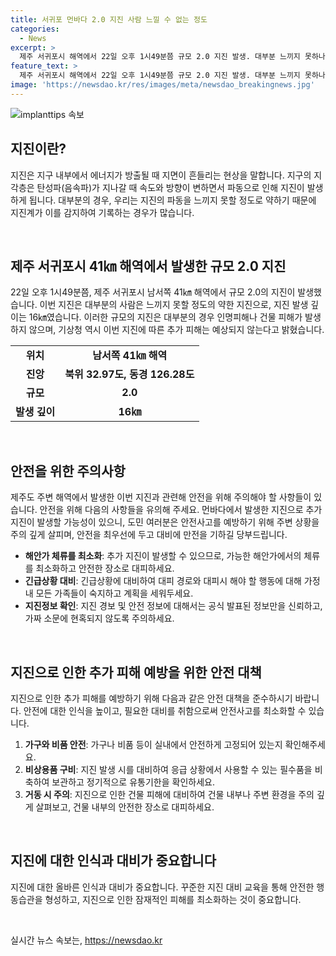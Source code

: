 ```yaml
---
title: 서귀포 먼바다 2.0 지진 사람 느낄 수 없는 정도
categories:
  - News
excerpt: >
  제주 서귀포시 해역에서 22일 오후 1시49분쯤 규모 2.0 지진 발생. 대부분 느끼지 못하나, 안전 문자 발송해 추가 지진 주의 요청. 피해 없을 것으로 예상.
feature_text: >
  제주 서귀포시 해역에서 22일 오후 1시49분쯤 규모 2.0 지진 발생. 대부분 느끼지 못하나, 안전 문자 발송해 추가 지진 주의 요청. 피해 없을 것으로 예상.
image: 'https://newsdao.kr/res/images/meta/newsdao_breakingnews.jpg'
---
```


<p><img src="https://newsdao.kr/res/images/meta/newsdao_breakingnews.jpg" alt="implanttips 속보" /></p>

<h2 data-ke-size="size26">지진이란?</h2>

<p data-ke-size="size16">지진은 지구 내부에서 에너지가 방출될 때 지면이 흔들리는 현상을 말합니다. 지구의 지각층은 탄성파(음속파)가 지나갈 때 속도와 방향이 변하면서 파동으로 인해 지진이 발생하게 됩니다. 대부분의 경우, 우리는 지진의 파동을 느끼지 못할 정도로 약하기 때문에 지진계가 이를 감지하여 기록하는 경우가 많습니다.</p>

<p data-ke-size="size16">&nbsp;</p>

<h2 data-ke-size="size26">제주 서귀포시 41㎞ 해역에서 발생한 규모 2.0 지진</h2>

<p data-ke-size="size16">22일 오후 1시49분쯤, 제주 서귀포시 남서쪽 41㎞ 해역에서 규모 2.0의 지진이 발생했습니다. 이번 지진은 대부분의 사람은 느끼지 못할 정도의 약한 지진으로, 지진 발생 깊이는 16㎞였습니다. 이러한 규모의 지진은 대부분의 경우 인명피해나 건물 피해가 발생하지 않으며, 기상청 역시 이번 지진에 따른 추가 피해는 예상되지 않는다고 밝혔습니다.</p>

<table>
<tbody>
<tr>
<td style="text-align: center; height: 17px;"><b>위치</b></td>
<td style="text-align: center; height: 17px;"><b>남서쪽 41㎞ 해역</b></td>
</tr>
<tr>
<td style="text-align: center; height: 17px;"><b>진앙</b></td>
<td style="text-align: center; height: 17px;"><b>북위 32.97도, 동경 126.28도</b></td>
</tr>
<tr>
<td style="text-align: center; height: 17px;"><b>규모</b></td>
<td style="text-align: center; height: 17px;"><b>2.0</b></td>
</tr>
<tr>
<td style="text-align: center; height: 17px;"><b>발생 깊이</b></td>
<td style="text-align: center; height: 17px;"><b>16㎞</b></td>
</tr>
</tbody>
</table>

<p data-ke-size="size16">&nbsp;</p>

<h2 data-ke-size="size26">안전을 위한 주의사항</h2>

<p data-ke-size="size16">제주도 주변 해역에서 발생한 이번 지진과 관련해 안전을 위해 주의해야 할 사항들이 있습니다. 안전을 위해 다음의 사항들을 유의해 주세요. 먼바다에서 발생한 지진으로 추가 지진이 발생할 가능성이 있으니, 도민 여러분은 안전사고를 예방하기 위해 주변 상황을 주의 깊게 살피며, 안전을 최우선에 두고 대비에 만전을 기하길 당부드립니다.</p>

<ul>
<li><b>해안가 체류를 최소화</b>: 추가 지진이 발생할 수 있으므로, 가능한 해안가에서의 체류를 최소화하고 안전한 장소로 대피하세요.</li>
<li><b>긴급상황 대비</b>: 긴급상황에 대비하여 대피 경로와 대피시 해야 할 행동에 대해 가정 내 모든 가족들이 숙지하고 계획을 세워두세요.</li>
<li><b>지진정보 확인</b>: 지진 경보 및 안전 정보에 대해서는 공식 발표된 정보만을 신뢰하고, 가짜 소문에 현혹되지 않도록 주의하세요.</li>
</ul>

<p data-ke-size="size16">&nbsp;</p>

<h2 data-ke-size="size26">지진으로 인한 추가 피해 예방을 위한 안전 대책</h2>

<p data-ke-size="size16">지진으로 인한 추가 피해를 예방하기 위해 다음과 같은 안전 대책을 준수하시기 바랍니다. 안전에 대한 인식을 높이고, 필요한 대비를 취함으로써 안전사고를 최소화할 수 있습니다.</p>

<ol>
<li><b>가구와 비품 안전</b>: 가구나 비품 등이 실내에서 안전하게 고정되어 있는지 확인해주세요.</li>
<li><b>비상용품 구비</b>: 지진 발생 시를 대비하여 응급 상황에서 사용할 수 있는 필수품을 비축하여 보관하고 정기적으로 유통기한을 확인하세요.</li>
<li><b>거동 시 주의</b>: 지진으로 인한 건물 피해에 대비하여 건물 내부나 주변 환경을 주의 깊게 살펴보고, 건물 내부의 안전한 장소로 대피하세요.</li>
</ol>

<p data-ke-size="size16">&nbsp;</p>

<h2 data-ke-size="size26">지진에 대한 인식과 대비가 중요합니다</h2>

<p data-ke-size="size16">지진에 대한 올바른 인식과 대비가 중요합니다. 꾸준한 지진 대비 교육을 통해 안전한 행동습관을 형성하고, 지진으로 인한 잠재적인 피해를 최소화하는 것이 중요합니다.</p>

<p data-ke-size="size16">&nbsp;</p>
실시간 뉴스 속보는, <a href="https://newsdao.kr" rel="dofollow">https://newsdao.kr</a>


